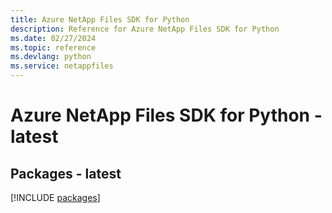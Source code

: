 ```yaml
---
title: Azure NetApp Files SDK for Python
description: Reference for Azure NetApp Files SDK for Python
ms.date: 02/27/2024
ms.topic: reference
ms.devlang: python
ms.service: netappfiles
---
```

# Azure NetApp Files SDK for Python - latest
## Packages - latest
[!INCLUDE [packages](netapp-files-index.md)]